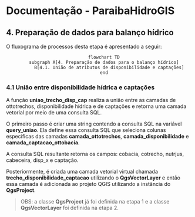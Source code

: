 # Documentação - ParaibaHidroGIS

## 4. Preparação de dados para balanço hídrico

O fluxograma de processos desta etapa é apresentado a seguir:

<center>

```mermaid
    flowchart TD
    subgraph A[4. Preparação de dados para o balanço hídrico]
        B[4.1. União de atributos de disponibilidade e captações]
    end
```
</center>

### 4.1 União entre disponibilidade hídrica e captações

A função **uniao_trecho_disp_cap** realiza a união entre as camadas de ottotrechos, disponibilidade hídrica e de captações e retorna uma camada vetorial por meio de uma consulta SQL. 

O primeiro passo é criar uma string contendo a consulta SQL na variável **query_uniao**. Ela define essa consulta SQL que seleciona colunas específicas das camadas **camada_ottotrechos**, **camada_disponibilidade** e **camada_captacao_ottobacia**. 

A consulta SQL resultante retorna os campos: cobacia, cotrecho, nutrjus, cabeceira, disp_x e captação.

Posteriormente, é criada uma camada vetorial virtual chamada **trecho_disponibilidade_captacao** utilizando o **QgsVectorLayer** e então essa camada é adicionada ao projeto QGIS utilizando a instância do **QgsProject**.

> OBS: a classe **QgsProject** já foi definida na etapa 1 e a classe **QgsVectorLayer** foi definida na etapa 2.